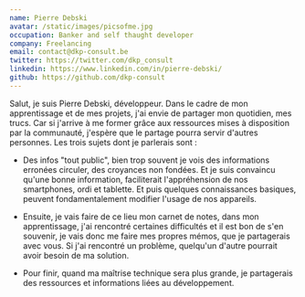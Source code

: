 ```yaml
---
name: Pierre Debski
avatar: /static/images/picsofme.jpg
occupation: Banker and self thaught developer
company: Freelancing
email: contact@dkp-consult.be
twitter: https://twitter.com/dkp_consult
linkedin: https://www.linkedin.com/in/pierre-debski/
github: https://github.com/dkp-consult
---
```


Salut, je suis Pierre Debski, développeur. Dans le cadre de mon apprentissage et de mes projets, j'ai envie de partager mon quotidien, mes trucs. Car si j'arrive à me former grâce aux ressources mises à disposition par la communauté, j'espère que le partage pourra servir d'autres personnes. Les trois sujets dont je parlerais sont :

- Des infos "tout public", bien trop souvent je vois des informations erronées circuler, des croyances non fondées. Et je suis convaincu qu'une bonne information, faciliterait l'appréhension de nos smartphones, ordi et tablette. Et puis quelques connaissances basiques, peuvent fondamentalement modifier l'usage de nos appareils.

- Ensuite, je vais faire de ce lieu mon carnet de notes, dans mon apprentissage, j'ai rencontré certaines difficultés et il est bon de s'en souvenir, je vais donc me faire mes propres mémos, que je partagerais avec vous. Si j'ai rencontré un problème, quelqu'un d'autre pourrait avoir besoin de ma solution.

- Pour finir, quand ma maîtrise technique sera plus grande, je partagerais des ressources et informations liées au développement.
